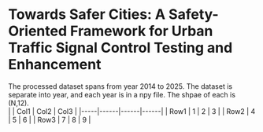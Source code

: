 # Towards Safer Cities: A Safety-Oriented Framework for Urban Traffic Signal Control Testing and Enhancement
The processed dataset spans from year 2014 to 2025. The dataset is separate into year, and each year is in a npy file. The shpae of each is (N,12).  
|     | Col1 | Col2 | Col3 |
|-----|------|------|------|
| Row1 |  1  |  2   |  3   |
| Row2 |  4  |  5   |  6   |
| Row3 |  7  |  8   |  9   |
